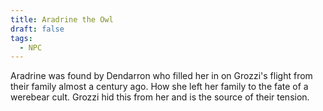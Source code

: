 ```yaml
---
title: Aradrine the Owl
draft: false
tags:
  - NPC
---
```

 
 Aradrine was found by Dendarron who filled her in on Grozzi's flight from their family almost a century ago. How she left her family to the fate of a werebear cult. Grozzi hid this from her and is the source of their tension. 